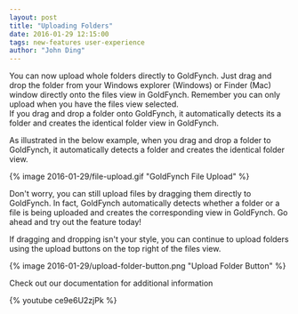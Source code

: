 ```yaml
---
layout: post
title: "Uploading Folders"
date: 2016-01-29 12:15:00
tags: new-features user-experience
author: "John Ding"
---
```


You can now upload whole folders directly to GoldFynch. Just drag and drop the folder from your Windows explorer (Windows) or Finder (Mac) window directly onto the files view in GoldFynch. Remember you can only upload when you have the files view selected.  
If you drag and drop a folder onto GoldFynch, it automatically detects its a folder and creates the identical folder view in GoldFynch.

As illustrated in the below example, when you drag and drop a folder to GoldFynch, it automatically detects a folder and creates the identical folder view.

{% image 2016-01-29/file-upload.gif "GoldFynch File Upload" %}

Don't worry, you can still upload files by dragging them directly to GoldFynch. In fact, GoldFynch automatically detects whether a folder or a file is being uploaded and creates the corresponding view in GoldFynch. Go ahead and try out the feature today!

If dragging and dropping isn't your style, you can continue to upload folders using the upload buttons on the top right of the files view.

{% image 2016-01-29/upload-folder-button.png "Upload Folder Button" %}

Check out our documentation for additional information

{% youtube ce9e6U2zjPk %}

